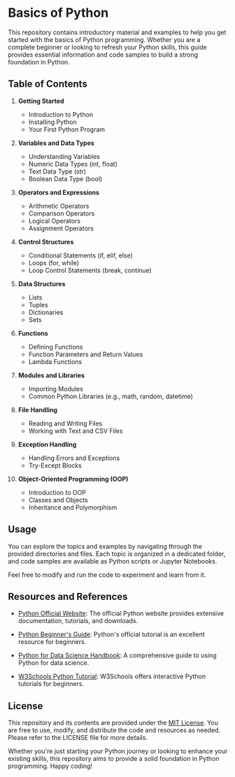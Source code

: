 # Basics of Python

This repository contains introductory material and examples to help you get started with the basics of Python programming. Whether you are a complete beginner or looking to refresh your Python skills, this guide provides essential information and code samples to build a strong foundation in Python.

## Table of Contents

1. **Getting Started**
   - Introduction to Python
   - Installing Python
   - Your First Python Program

2. **Variables and Data Types**
   - Understanding Variables
   - Numeric Data Types (int, float)
   - Text Data Type (str)
   - Boolean Data Type (bool)

3. **Operators and Expressions**
   - Arithmetic Operators
   - Comparison Operators
   - Logical Operators
   - Assignment Operators

4. **Control Structures**
   - Conditional Statements (if, elif, else)
   - Loops (for, while)
   - Loop Control Statements (break, continue)

5. **Data Structures**
   - Lists
   - Tuples
   - Dictionaries
   - Sets

6. **Functions**
   - Defining Functions
   - Function Parameters and Return Values
   - Lambda Functions

7. **Modules and Libraries**
   - Importing Modules
   - Common Python Libraries (e.g., math, random, datetime)

8. **File Handling**
   - Reading and Writing Files
   - Working with Text and CSV Files

9. **Exception Handling**
   - Handling Errors and Exceptions
   - Try-Except Blocks

10. **Object-Oriented Programming (OOP)**
    - Introduction to OOP
    - Classes and Objects
    - Inheritance and Polymorphism

## Usage

You can explore the topics and examples by navigating through the provided directories and files. Each topic is organized in a dedicated folder, and code samples are available as Python scripts or Jupyter Notebooks. 

Feel free to modify and run the code to experiment and learn from it.

## Resources and References

- [Python Official Website](https://www.python.org/): The official Python website provides extensive documentation, tutorials, and downloads.

- [Python Beginner's Guide](https://docs.python.org/3/tutorial/index.html): Python's official tutorial is an excellent resource for beginners.

- [Python for Data Science Handbook](https://jakevdp.github.io/PythonDataScienceHandbook/): A comprehensive guide to using Python for data science.

- [W3Schools Python Tutorial](https://www.w3schools.com/python/): W3Schools offers interactive Python tutorials for beginners.

## License

This repository and its contents are provided under the [MIT License](LICENSE). You are free to use, modify, and distribute the code and resources as needed. Please refer to the LICENSE file for more details.

Whether you're just starting your Python journey or looking to enhance your existing skills, this repository aims to provide a solid foundation in Python programming. Happy coding!
